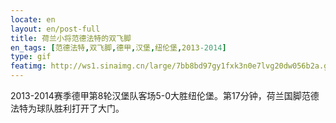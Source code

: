 ```yaml
---
locate: en
layout: en/post-full
title: 荷兰小将范德法特的双飞脚
en_tags: [范德法特,双飞脚,德甲,汉堡,纽伦堡,2013-2014]
type: gif
featimg: http://ws1.sinaimg.cn/large/7bb8bd97gy1fxk3n0e7lvg20dw056b2a.gif
---
```


2013-2014赛季德甲第8轮汉堡队客场5-0大胜纽伦堡。第17分钟，荷兰国脚范德法特为球队胜利打开了大门。